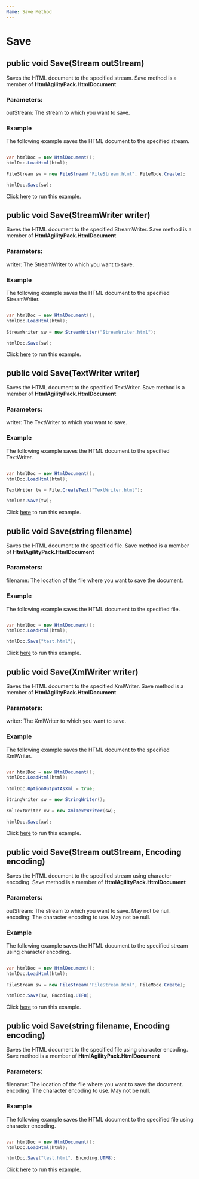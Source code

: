 ```yaml
---
Name: Save Method
---
```


# Save

## public void Save(Stream outStream)

Saves the HTML document to the specified stream. Save method is a member of **HtmlAgilityPack.HtmlDocument**

### Parameters:

outStream: The stream to which you want to save.

### Example

The following example saves the HTML document to the specified stream.

```csharp

var htmlDoc = new HtmlDocument();
htmlDoc.LoadHtml(html);
		
FileStream sw = new FileStream("FileStream.html", FileMode.Create);

htmlDoc.Save(sw);

```

Click [here](https://dotnetfiddle.net/e3GYpK) to run this example.

## public void Save(StreamWriter writer)

Saves the HTML document to the specified StreamWriter. Save method is a member of **HtmlAgilityPack.HtmlDocument**

### Parameters:

writer: The StreamWriter to which you want to save.

### Example

The following example saves the HTML document to the specified StreamWriter.

```csharp

var htmlDoc = new HtmlDocument();
htmlDoc.LoadHtml(html);
		
StreamWriter sw = new StreamWriter("StreamWriter.html");

htmlDoc.Save(sw);

```

Click [here](https://dotnetfiddle.net/nyt6gY) to run this example.

## public void Save(TextWriter writer)

Saves the HTML document to the specified TextWriter. Save method is a member of **HtmlAgilityPack.HtmlDocument**

### Parameters:

writer: The TextWriter to which you want to save.

### Example

The following example saves the HTML document to the specified TextWriter.

```csharp

var htmlDoc = new HtmlDocument();
htmlDoc.LoadHtml(html);
		
TextWriter tw = File.CreateText("TextWriter.html");

htmlDoc.Save(tw);

```

Click [here](https://dotnetfiddle.net/98wejH) to run this example.

## public void Save(string filename)

Saves the HTML document to the specified file. Save method is a member of **HtmlAgilityPack.HtmlDocument**

### Parameters:

filename: The location of the file where you want to save the document.

### Example

The following example saves the HTML document to the specified file.

```csharp

var htmlDoc = new HtmlDocument();
htmlDoc.LoadHtml(html);

htmlDoc.Save("test.html");

```

Click [here](https://dotnetfiddle.net/uke1Bg) to run this example.

## public void Save(XmlWriter writer)

Saves the HTML document to the specified XmlWriter. Save method is a member of **HtmlAgilityPack.HtmlDocument**

### Parameters:

writer: The XmlWriter to which you want to save.

### Example

The following example saves the HTML document to the specified XmlWriter.

```csharp

var htmlDoc = new HtmlDocument();
htmlDoc.LoadHtml(html);
		
htmlDoc.OptionOutputAsXml = true;

StringWriter sw = new StringWriter();
	
XmlTextWriter xw = new XmlTextWriter(sw);
	
htmlDoc.Save(xw);

```

Click [here](https://dotnetfiddle.net/CCZ2Gu) to run this example.

## public void Save(Stream outStream, Encoding encoding)

Saves the HTML document to the specified stream using character encoding. Save method is a member of **HtmlAgilityPack.HtmlDocument**

### Parameters:

outStream: The stream to which you want to save. May not be null.
encoding: The character encoding to use. May not be null.

### Example

The following example saves the HTML document to the specified stream using character encoding.

```csharp

var htmlDoc = new HtmlDocument();
htmlDoc.LoadHtml(html);
		
FileStream sw = new FileStream("FileStream.html", FileMode.Create);

htmlDoc.Save(sw, Encoding.UTF8);

```

Click [here](https://dotnetfiddle.net/fyDMJt) to run this example.

## public void Save(string filename, Encoding encoding)

Saves the HTML document to the specified file using character encoding. Save method is a member of **HtmlAgilityPack.HtmlDocument**

### Parameters:

filename: The location of the file where you want to save the document.
encoding: The character encoding to use. May not be null.

### Example

The following example saves the HTML document to the specified file using character encoding.

```csharp

var htmlDoc = new HtmlDocument();
htmlDoc.LoadHtml(html);

htmlDoc.Save("test.html", Encoding.UTF8);

```

Click [here](https://dotnetfiddle.net/IRTOcM) to run this example.
